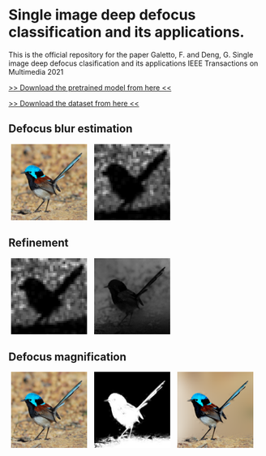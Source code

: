# Single image deep defocus classification and its applications. 

This is the official repository for the paper Galetto, F. and Deng, G. Single image deep defocus clasification and its applications IEEE Transactions on Multimedia 2021

 

[>> Download the pretrained model from here <<](https://drive.google.com/file/d/1ii3yyCU6SiXOWQ1aE3PCUz7Fftz7GOEf/view?usp=sharing)

[>> Download the dataset from here <<](https://drive.google.com/file/d/1QrVuo97xJFdkyp3zc98AgGp1wkxzdeHA/view?usp=sharing)



## Defocus blur estimation

<p float="left">
    <img src='./images/x.png' width="150" height="150" hspace="5"/>
    <img src='./images/b_map.png' width="150" height="150" hspace="5"/>

</p>

## Refinement
<p float="left">
    <img src='./images/b_map.png' width="150" height="150" hspace="5"/>
    <img src='./images/b_map_refined.png' width="150" height="150" hspace="5"/>
</p>

## Defocus magnification
<p float="left">
    <img src='./images/x.png' width="150" height="150" hspace="5"/>
    <img src='./images/W.png' width="150" height="150" hspace="5"/>
    <img src='./images/I.png' width="150" height="150" hspace="5"/>

</p>


